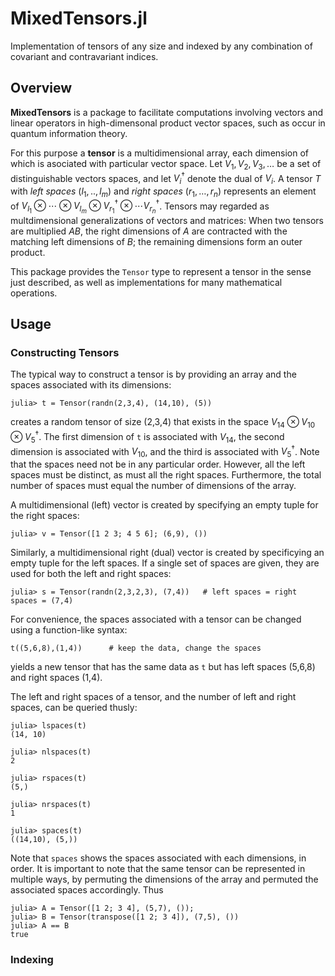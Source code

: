 # MixedTensors.jl
Implementation of tensors of any size and indexed by any combination of covariant and contravariant indices.

## Overview
**MixedTensors** is a package to facilitate computations involving vectors and linear operators in high-dimensonal product vector spaces, such as occur in quantum information theory.  

For this purpose a **tensor** is a multidimensional array, each dimension of which is asociated with particular vector space.  Let $V_1, V_2, V_3, \ldots$ be a set of distinguishable vectors spaces, and let $V^\dagger_i$ denote the dual of $V_i$.  A tensor $T$ with _left spaces_ $(l_1,..,l_m)$ and _right spaces_ $(r_1,\ldots,r_n)$ represents an element of $V_{l_1} \otimes \cdots \otimes V_{l_m} \otimes V^\dagger_{r_1} \otimes \cdots V^\dagger_{r_n}$.  Tensors may regarded as multdimensional generalizations of vectors and matrices:  When two tensors are multiplied $AB$, the right dimensions of $A$ are contracted with the matching left dimensions of $B$; the remaining dimensions form an outer product. 

This package provides the `Tensor` type to represent a tensor in the sense just described, as well as implementations for many mathematical operations.

## Usage

### Constructing Tensors
The typical way to construct a tensor is by providing an array and the spaces associated with its dimensions:
```
julia> t = Tensor(randn(2,3,4), (14,10), (5))
```
creates a random tensor of size (2,3,4) that exists in the space $V_{14} \otimes V_{10} \otimes V^\dagger_5$. The first dimension of `t` is associated with $V_{14}$, the second dimension is associated with $V_{10}$, and the third is associated with $V^\dagger_{5}$.  Note that the spaces need not be in any particular order.  However, all the left spaces must be distinct, as must all the right spaces. Furthermore, the total number of spaces must equal the number of dimensions of the array.

A multidimensional (left) vector is created by specifying an empty tuple for the right spaces:
```
julia> v = Tensor([1 2 3; 4 5 6]; (6,9), ())
```
Similarly, a multidimensional right (dual) vector is created by specificying an empty tuple for the left spaces.  If a single set of spaces are given, they are used for both the left and right spaces:
```
julia> s = Tensor(randn(2,3,2,3), (7,4))   # left spaces = right spaces = (7,4)
```
For convenience, the spaces associated with a tensor can be changed using a function-like syntax:
```
t((5,6,8),(1,4))      # keep the data, change the spaces
```
yields a new tensor that has the same data as `t` but has left spaces (5,6,8) and right spaces (1,4).

The left and right spaces of a tensor, and the number of left and right spaces, can be queried thusly:
```
julia> lspaces(t)
(14, 10)

julia> nlspaces(t)
2

julia> rspaces(t)
(5,)

julia> nrspaces(t)
1

julia> spaces(t)
((14,10), (5,))
```
Note that `spaces` shows the spaces associated with each dimensions, in order.  It is important to note that the same tensor can be represented in multiple ways, by permuting the dimensions of the array and permuted the associated spaces accordingly.  Thus
```
julia> A = Tensor([1 2; 3 4], (5,7), ());
julia> B = Tensor(transpose([1 2; 3 4]), (7,5), ())
julia> A == B
true
```
### Indexing




